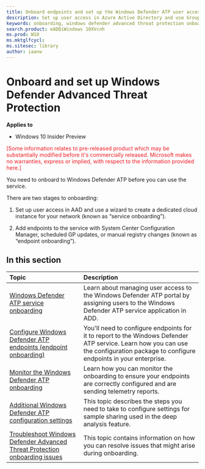 ```yaml
---
title: Onboard endpoints and set up the Windows Defender ATP user access
description: Set up user access in Azure Active Directory and use Group Policy or do manual registry changes to onboard endpoints to the service.
keywords: onboarding, windows defender advanced threat protection onboarding, windows atp onboarding
search.product: eADQiWindows 10XVcnh 
ms.prod: W10
ms.mktglfcycl:
ms.sitesec: library
author: iaanw
---
```


# Onboard and set up Windows Defender Advanced Threat Protection 

**Applies to**

- Windows 10 Insider Preview

<span style="color:#ED1C24;">[Some information relates to pre-released product which may be substantially modified before it's commercially released. Microsoft makes no warranties, express or implied, with respect to the information provided here.]</span>

You need to onboard to Windows Defender ATP before you can use the service.

There are two stages to onboarding:

1.  Set up user access in AAD and use a wizard to create a dedicated
    cloud instance for your network (known as “service onboarding”).

2.  Add endpoints to the service with System Center Configuration Manager, scheduled GP updates, or manual
    registry changes (known as “endpoint onboarding”).

## In this section
Topic | Description 
:---|:---
[Windows Defender ATP service onboarding](service-onboarding-windows-advanced-threat-protection.md) | Learn about managing user access to the Windows Defender ATP portal by assigning users to the Windows Defender ATP service application in ADD.
[Configure Windows Defender ATP endpoints (endpoint onboarding)](configure-endpoints-windows-advanced-threat-protection.md) | You'll need to configure endpoints for it to report to the Windows Defender ATP service. Learn how you can use the configuration package to configure endpoints in your enterprise.
[Monitor the Windows Defender ATP onboarding](monitor-onboarding-windows-advanced-threat-protection.md) | Learn how you can monitor the onboarding to ensure your endpoints are correctly configured and are sending telemetry reports. 
[Additional Windows Defender ATP configuration settings](additional-configuration-windows-advanced-threat-protection.md) | This topic describes the steps you need to take to configure settings for sample sharing used in the deep analysis feature.
[Troubleshoot Windows Defender Advanced Threat Protection onboarding issues](troubleshoot-onboarding-windows-advanced-threat-protection.md) | This topic contains information on how you can resolve issues that might arise during onboarding.
